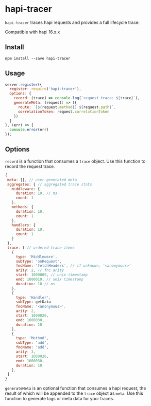 # hapi-tracer
`hapi-tracer` traces hapi requests and provides a full lifecycle trace.

Compatible with hapi 16.x.x

## Install
`npm install --save hapi-tracer`

## Usage
```javascript
server.register({
  register: require('hapi-tracer'),
  options: {
    record: (trace) => console.log(`request trace: ${trace}`),
    generateMeta: (request) => ({ 
      route: `[${request.method}] ${request.path}`,
      correlationToken: request.correlationToken 
    })
  }
}, (err) => {
  console.error(err)
});
```

## Options
`record` is a function that consumes a `trace` object. Use this function to record the request trace.
```javascript
{
 meta: {}, // user generated meta
 aggregates: { // aggregated trace stats
   middleware: {
     duration: 10, // ms
     count: 1
   },
   methods: {
     duration: 10,
     count: 1
   },
   handlers: {
     duration: 10,
     count: 1
   }
 },
 trace: [ // ordered trace items
   {
     type: 'Middleware',
     subType: 'onRequest',
     fncName: 'fetchHeaders', // if unknown, '<anonymous>'
     arity: 2, // fnc arity
     start: 1000000, // unix timestamp
     end: 1000010, // unix timestamp
     duration: 10 // ms
   },
   {
     type: 'Handler',
     subType: getData
     fncName: '<anonymous>',
     arity: 2,
     start: 1000020,
     end: 1000030,
     duration: 10
   },
   {
     type: 'Method',
     subType: 'add',
     fncName: 'add',
     arity: 3,
     start: 1000020,
     end: 1000030,
     duration: 10
   },
 ]
}
```

`generateMeta` is an optional function that consumes a hapi request, the result of which will be appended to the `trace` object as `meta`.
Use this function to generate tags or meta data for your traces.